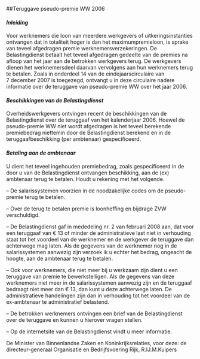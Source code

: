 <meta http-equiv='Content-Type' content='text/html; charset=utf-8' />

##Teruggave pseudo-premie WW 2006

#### *Inleiding* 

Voor werknemers die loon van meerdere werkgevers of uitkeringsinstanties ontvangen dat in totaliteit hoger is dan het maximumpremieloon, is sprake van teveel afgedragen premie werknemersverzekeringen. De Belastingdienst betaalt het teveel afgedragen gedeelte van de premies na afloop van het jaar aan de betrokken werkgevers terug. De werkgevers dienen het werknemersdeel daarvan vervolgens aan hun werknemers terug te betalen. Zoals in onderdeel 14 van de eindejaarscirculaire van 7 december 2007 is toegezegd, ontvangt u in deze circulaire nadere informatie over de teruggave van pseudo-premie WW over het jaar 2006.    

#### *Beschikkingen van de Belastingdienst* 

Overheidswerkgevers ontvingen recent de beschikkingen van de Belastingdienst over de teruggaaf van het kalenderjaar 2006. Hoewel de pseudo-premie WW niet wordt afgedragen is het teveel berekende premiebedrag niettemin door de Belastingdienst berekend en in de teruggaafbeschikking (per ambtenaar) gespecificeerd.    

#### *Betaling aan de ambtenaar* 

U dient het teveel ingehouden premiebedrag, zoals gespecificeerd in de door u van de Belastingdienst ontvangen beschikking, aan de (ex) ambtenaar terug te betalen. Houdt u rekening met het volgende. 

– De salarissystemen voorzien in de noodzakelijke codes om de pseudo-premie terug te betalen.  

– Over de terug te betalen premie is loonheffing en bijdrage ZVW verschuldigd.  

– De Belastingdienst gaf in mededeling nr. 2 van februari 2008 aan, dat voor een teruggaaf van € 13 of minder de administratieve last niet in verhouding staat tot het voordeel van de werknemer en de werkgever de teruggave dan achterwege mag laten. Als de gegevens van de werknemer nog in de salarissystemen aanwezig zijn verzoek ik u echter het bedrag, ongeacht de hoogte, aan de ambtenaar terug te betalen.  

– Ook voor werknemers, die niet meer bij u werkzaam zijn dient u een teruggave van premie te bewerkstelligen. Als de gegevens van deze werknemers niet meer in de salarissystemen aanwezig zijn en de teruggaaf bedraagt niet meer dan € 13, dan kunt u deze achterwege laten. De administratieve handelingen zijn dan in verhouding tot het voordeel van de ex-ambtenaar te administratief belastend.  

– De betrokken werknemers ontvingen een brief van de Belastingdienst over de teruggave en kunnen u hierover vragen stellen.  

– Op de internetsite van de Belastingdienst vindt u meer informatie.       

De 
Minister van Binnenlandse Zaken en Koninkrijksrelaties, voor deze: de 
directeur-generaal Organisatie en Bedrijfsvoering Rijk, 
R.IJ.M.Kuipers   

